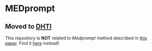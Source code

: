 #  MEDprompt

## Moved to [DHTI](https://github.com/dermatologist/dhti)

This repository is **NOT** related to *Medprompt* method described in [this paper](https://arxiv.org/abs/2311.16452). Find it [here](https://github.com/microsoft/promptbase) instead!
